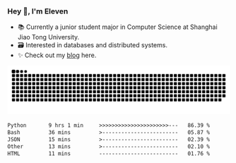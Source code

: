 ### Hey 👋, I'm Eleven

- 📚 Currently a junior student major in Computer Science at Shanghai Jiao Tong University.
- 🗃️ Interested in databases and distributed systems.
- ✨ Check out my [blog](https://blog.eleven.wiki) here.

![github contribution grid snake animation](https://raw.githubusercontent.com/El-even-11/El-even-11/output/github-contribution-grid-snake.svg)

<!--START_SECTION:waka-->

```text
Python       9 hrs 1 min     >>>>>>>>>>>>>>>>>>>>>>---   86.39 %
Bash         36 mins         >------------------------   05.87 %
JSON         15 mins         >------------------------   02.39 %
Other        13 mins         >------------------------   02.10 %
HTML         11 mins         -------------------------   01.76 %
```

<!--END_SECTION:waka-->
